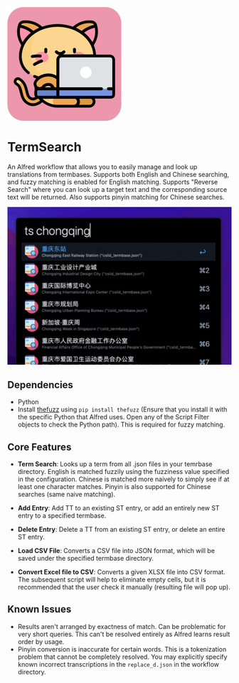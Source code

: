 ![img](icon.png)

# TermSearch
An Alfred workflow that allows you to easily manage and look up translations from termbases. Supports both English and Chinese searching, and fuzzy matching is enabled for English matching. Supports "Reverse Search" where you can look up a target text and the corresponding source text will be returned. Also supports pinyin matching for Chinese searches.

![img](preview.png)

## Dependencies

- Python
- Install [thefuzz](https://github.com/seatgeek/thefuzz) using `pip install thefuzz` (Ensure that you install it with the specific Python that Alfred uses. Open any of the Script Filter objects to check the Python path). This is required for fuzzy matching.

## Core Features
- **Term Search**: Looks up a term from all .json files in your temrbase directory. English is matched fuzzily using the fuzziness value specified in the configuration. Chinese is matched more naively to simply see if at least one character matches. Pinyin is also supported for Chinese searches (same naive matching).

- **Add Entry**: Add TT to an existing ST entry, or add an entirely new ST entry to a specified termbase.

- **Delete Entry**: Delete a TT from an existing ST entry, or delete an entire ST entry.

- **Load CSV File**: Converts a CSV file into JSON format, which will be saved under the specified termbase directory.

- **Convert Excel file to CSV**: Converts a given XLSX file into CSV format. The subsequent script will help to eliminate empty cells, but it is recommended that the user check it manually (resulting file will pop up).

## Known Issues
- Results aren't arranged by exactness of match. Can be problematic for very short queries. This can't be resolved entirely as Alfred learns result order by usage.
- Pinyin conversion is inaccurate for certain words. This is a tokenization problem that cannot be completely resolved. You may explicitly specify known incorrect transcriptions in the `replace_d.json` in the workflow directory.
